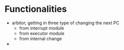 # Functionalities
- arbitor, getting in three type of changing the next PC
	- from interrupt module
	- from executor module
	- from internal change
- 


